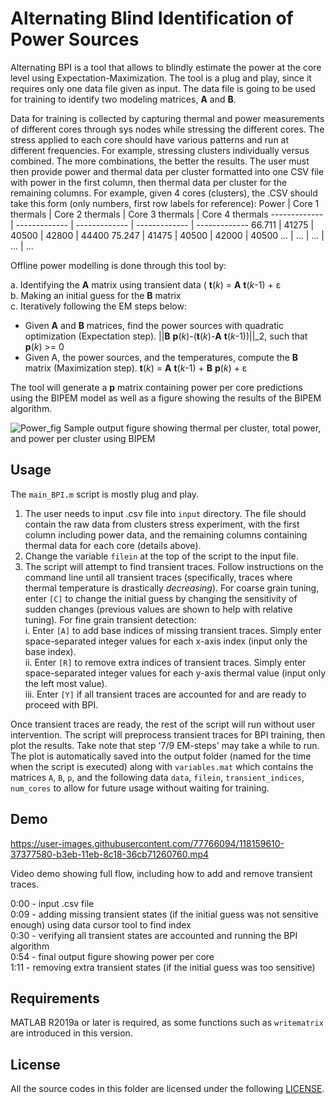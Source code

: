 # Alternating Blind Identification of Power Sources

Alternating BPI is a tool that allows to blindly estimate the power at the core level using Expectation-Maximization. The tool is a plug and play, since it requires only one data file given as input. The data file is going to be used for training to identify two modeling matrices, __A__ and __B__.  

Data for training is collected by capturing thermal and power measurements of different cores through sys nodes while stressing the different cores. The stress applied to each core should have various patterns and run at different frequencies. For example, stressing clusters individually versus combined. The more combinations, the better the results. The user must then provide power and thermal data per cluster formatted into one CSV file with power in the first column, then thermal data per cluster for the remaining columns. For example, given 4 cores (clusters), the .CSV should take this form (only numbers, first row labels for reference):
Power  | Core 1 thermals | Core 2 thermals | Core 3 thermals | Core 4 thermals
------------- | ------------- | ------------- | ------------- | -------------
66.711  | 41275 | 40500	| 42800	| 44400
75.247  | 41475 | 40500	| 42000	| 40500
...     | ...   | ...   | ...   | ...


Offline power modelling is done through this tool by:

a. Identifying the __A__ matrix using transient data ( __t__(_k_) = __A__ __t__(_k_-1) + ε \
b. Making an initial guess for the __B__ matrix \
c. Iteratively following the EM steps below:
* Given __A__ and __B__ matrices, find the power sources with quadratic optimization (Expectation step). ||__B__ __p__(_k_)-(__t__(_k_)-__A__ __t__(_k_-1))||_2, such that __p__(_k_) >= 0
* Given A, the power sources, and the temperatures, compute the __B__ matrix (Maximization step). __t__(_k_) = __A__ __t__(_k_-1) + __B__ __p__(_k_) + ε


The tool will generate a __p__ matrix containing power per core predictions using the BIPEM model as well as a figure showing the results of the BIPEM algorithm.

![Power_fig](https://user-images.githubusercontent.com/77766094/117898700-8bc7dd00-b293-11eb-81ff-5a16c758c818.png)
Sample output figure showing thermal per cluster, total power, and power per cluster using BIPEM


## Usage
The `main_BPI.m` script is mostly plug and play. 
1. The user needs to input .csv file into `input` directory. The file should contain the raw data from clusters stress experiment, with the first column including power data, and the remaining columns containing thermal data for each core (details above).
2. Change the variable `filein` at the top of the script to the input file.
3. The script will attempt to find transient traces. Follow instructions on the command line until all transient traces (specifically, traces where thermal temperature is drastically _decreasing_). For coarse grain tuning, enter `[C]` to change the initial guess by changing the sensitivity of sudden changes (previous values are shown to help with relative tuning). For fine grain transient detection:\
   i. Enter `[A]` to add base indices of missing transient traces. Simply enter space-separated integer values for each x-axis index (input only the base index). \
   ii. Enter `[R]` to remove extra indices of transient traces. Simply enter space-separated integer values for each y-axis thermal value (input only the left most value).\
   iii. Enter `[Y]` if all transient traces are accounted for and are ready to proceed with BPI.


Once transient traces are ready, the rest of the script will run without user intervention. The script will preprocess transient traces for BPI training, then plot the results. Take note that step '7/9 EM-steps' may take a while to run. The plot is automatically saved into the output folder (named for the time when the script is executed) along with `variables.mat` which contains the matrices `A`, `B`, `p`, and the following data `data`, `filein`, `transient_indices`, `num_cores` to allow for future usage without waiting for training.


## Demo

https://user-images.githubusercontent.com/77766094/118159610-37377580-b3eb-11eb-8c18-36cb71260760.mp4

Video demo showing full flow, including how to add and remove transient traces.

0:00 - input .csv file\
0:09 - adding missing transient states (if the initial guess was not sensitive enough) using data cursor tool to find index\
0:30 - verifying all transient states are accounted and running the BPI algorithm\
0:54 - final output figure showing power per core\
1:11 - removing extra transient states (if the initial guess was too sensitive)

## Requirements
MATLAB R2019a or later is required, as some functions such as `writematrix` are introduced in this version.

## License
All the source codes in this folder are licensed under the following [LICENSE](https://github.com/scale-lab/BIPEM/blob/master/LICENSE).

